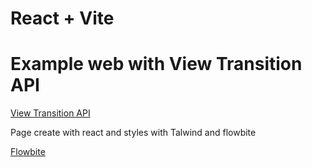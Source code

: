 # React + Vite

# Example web with View Transition API

[View Transition API](https://developer.mozilla.org/en-US/docs/Web/API/View_Transitions_API)


Page create with react and styles with Talwind and flowbite

[Flowbite](https://flowbite.com)
